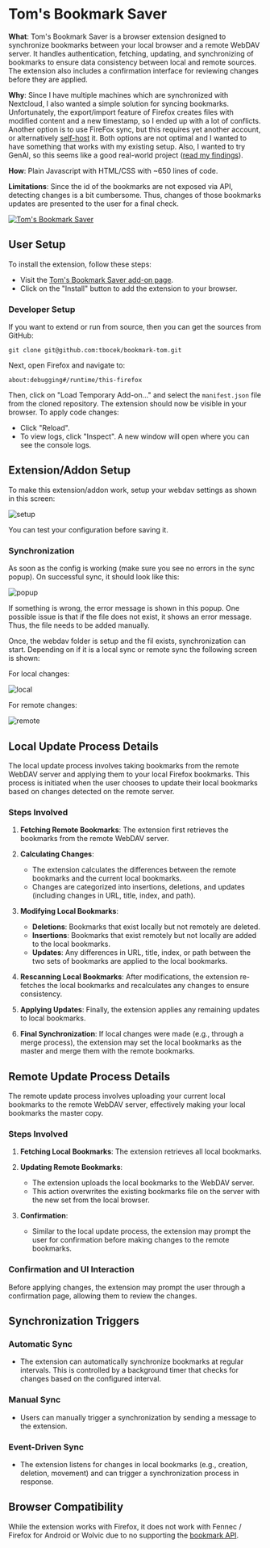 # Tom's Bookmark Saver

**What**: Tom's Bookmark Saver is a browser extension designed to synchronize bookmarks between your local browser and a remote WebDAV server. It handles authentication, fetching, updating, and synchronizing of bookmarks to ensure data consistency between local and remote sources. The extension also includes a confirmation interface for reviewing changes before they are applied.

**Why**: Since I have multiple machines which are synchronized with Nextcloud, I also wanted a simple solution for syncing bookmarks. Unfortunately, the export/import feature of Firefox creates files with modified content and a new timestamp, so I ended up with a lot of conflicts. Another option is to use FireFox sync, but this requires yet another account, or alternatively [self-host](https://github.com/mozilla-services/syncstorage-rs) it. Both options are not optimal and I wanted to have something that works with my existing setup. Also, I wanted to try GenAI, so this seems like a good real-world project ([read my findings](Background.md)).

**How**: Plain Javascript with HTML/CSS with ~650 lines of code.

**Limitations**: Since the id of the bookmarks are not exposed via API, detecting changes is a bit cumbersome. Thus, changes of those bookmarks updates are presented to the user for a final check.

[![Tom's Bookmark Saver](https://img.youtube.com/vi/Cs-66kEOFVY/0.jpg)](https://www.youtube.com/watch?v=Cs-66kEOFVY "Tom's Bookmark Saver")

## User Setup
To install the extension, follow these steps:

* Visit the [Tom's Bookmark Saver add-on page](https://addons.mozilla.org/en-US/firefox/addon/tom-s-bookmark-saver/).
* Click on the "Install" button to add the extension to your browser.

### Developer Setup
If you want to extend or run from source, then you can get the sources from GitHub:

```
git clone git@github.com:tbocek/bookmark-tom.git
```
Next, open Firefox and navigate to:
```
about:debugging#/runtime/this-firefox
```
Then, click on "Load Temporary Add-on..." and select the ```manifest.json``` file from the cloned repository. The extension should now be visible in your browser. To apply code changes:
   * Click "Reload".
   * To view logs, click "Inspect". A new window will open where you can see the console logs.

## Extension/Addon Setup
To make this extension/addon work, setup your webdav settings as shown in this screen:

![setup](setup.png)

You can test your configuration before saving it.

### Synchronization

As soon as the config is working (make sure you see no errors in the sync popup). On successful sync, it should look like this:

![popup](popup.png)

If something is wrong, the error message is shown in this popup. One possible issue is that if the file does not exist, it shows an error message. Thus, the file needs to be added manually.

Once, the webdav folder is setup and the fil exists, synchronization can start. Depending on if it is a local sync or remote sync the following screen is shown:

For local changes:

![local](local.png)

For remote changes:

![remote](remote.png)

## Local Update Process Details

The local update process involves taking bookmarks from the remote WebDAV server and applying them to your local Firefox bookmarks. This process is initiated when the user chooses to update their local bookmarks based on changes detected on the remote server.

### Steps Involved
1. **Fetching Remote Bookmarks**: The extension first retrieves the bookmarks from the remote WebDAV server.

2. **Calculating Changes**:
   - The extension calculates the differences between the remote bookmarks and the current local bookmarks.
   - Changes are categorized into insertions, deletions, and updates (including changes in URL, title, index, and path).

3. **Modifying Local Bookmarks**:
   - **Deletions**: Bookmarks that exist locally but not remotely are deleted.
   - **Insertions**: Bookmarks that exist remotely but not locally are added to the local bookmarks.
   - **Updates**: Any differences in URL, title, index, or path between the two sets of bookmarks are applied to the local bookmarks.

4. **Rescanning Local Bookmarks**: After modifications, the extension re-fetches the local bookmarks and recalculates any changes to ensure consistency.

5. **Applying Updates**: Finally, the extension applies any remaining updates to local bookmarks.

6. **Final Synchronization**: If local changes were made (e.g., through a merge process), the extension may set the local bookmarks as the master and merge them with the remote bookmarks.

## Remote Update Process Details

The remote update process involves uploading your current local bookmarks to the remote WebDAV server, effectively making your local bookmarks the master copy.

### Steps Involved
1. **Fetching Local Bookmarks**: The extension retrieves all local bookmarks.

2. **Updating Remote Bookmarks**:
   - The extension uploads the local bookmarks to the WebDAV server.
   - This action overwrites the existing bookmarks file on the server with the new set from the local browser.

3. **Confirmation**:
   - Similar to the local update process, the extension may prompt the user for confirmation before making changes to the remote bookmarks.

### Confirmation and UI Interaction
Before applying changes, the extension may prompt the user through a confirmation page, allowing them to review the changes.

## Synchronization Triggers

### Automatic Sync
- The extension can automatically synchronize bookmarks at regular intervals. This is controlled by a background timer that checks for changes based on the configured interval.

### Manual Sync
- Users can manually trigger a synchronization by sending a message to the extension.

### Event-Driven Sync
- The extension listens for changes in local bookmarks (e.g., creation, deletion, movement) and can trigger a synchronization process in response.

## Browser Compatibility
While the extension works with Firefox, it does not work with Fennec / Firefox for Android or Wolvic due to no supporting the [bookmark API](https://developer.mozilla.org/en-US/docs/Mozilla/Add-ons/WebExtensions/API/bookmarks).
